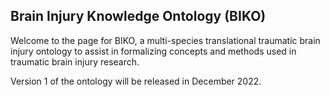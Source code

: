 ## Brain Injury Knowledge Ontology (BIKO)
Welcome to the page for BIKO, a multi-species translational traumatic brain injury ontology to assist in formalizing concepts and methods used in traumatic brain injury research. 

Version 1 of the ontology will be released in December 2022.
